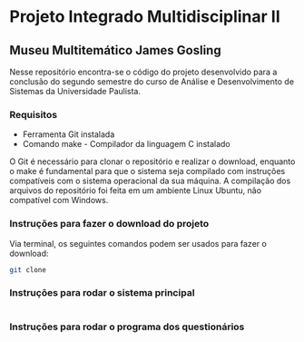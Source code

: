 # Projeto Integrado Multidisciplinar II

## Museu Multitemático James Gosling

Nesse repositório encontra-se o código do projeto desenvolvido para a conclusão do segundo semestre do curso de Análise e Desenvolvimento de Sistemas da Universidade Paulista.

### Requisitos

- Ferramenta Git instalada
- Comando make - Compilador da linguagem C instalado

O Git é necessário para clonar o repositório e realizar o download, enquanto o make é fundamental para que o sistema seja compilado com instruções compatíveis com o sistema operacional da sua máquina. A compilação dos arquivos do repositório foi feita em um ambiente Linux Ubuntu, não compatível com Windows.

### Instruções para fazer o download do projeto

Via terminal, os seguintes comandos podem ser usados para fazer o download:

```sh
git clone
```

### Instruções para rodar o sistema principal

```sh
```

### Instruções para rodar o programa dos questionários

```sh
```
